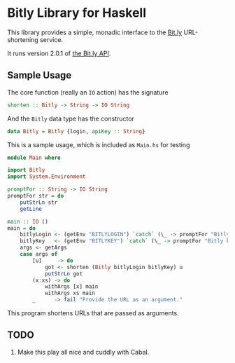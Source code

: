 Bitly Library for Haskell
=========================
This library provides a simple, monadic interface to the [Bit.ly](http://bit.ly/) URL-shortening service.

It runs version 2.0.1 of [the Bit.ly API](http://api.bit.ly/).

Sample Usage
------------
The core function (really an `IO` action) has the signature

```haskell
shorten :: Bitly -> String -> IO String
```

And the `Bitly` data type has the constructor

```haskell
data Bitly = Bitly {login, apiKey :: String}
```

This is a sample usage, which is included as `Main.hs` for testing

```haskell
module Main where

import Bitly
import System.Environment

promptFor :: String -> IO String
promptFor str = do
    putStrLn str
    getLine

main :: IO ()
main = do
    bitlyLogin <- (getEnv "BITLYLOGIN") `catch` (\_ -> promptFor "Bitly login")
    bitlyKey   <- (getEnv "BITLYKEY") `catch` (\_ -> promptFor "Bitly key")
    args <- getArgs
    case args of
        [u]     -> do
            got <- shorten (Bitly bitlyLogin bitlyKey) u
            putStrLn got
        (x:xs) -> do
            withArgs [x] main
            withArgs xs main
        _      -> fail "Provide the URL as an argument."
```

This program shortens URLs that are passed as arguments.

TODO
----
1.  Make this play all nice and cuddly with Cabal.
